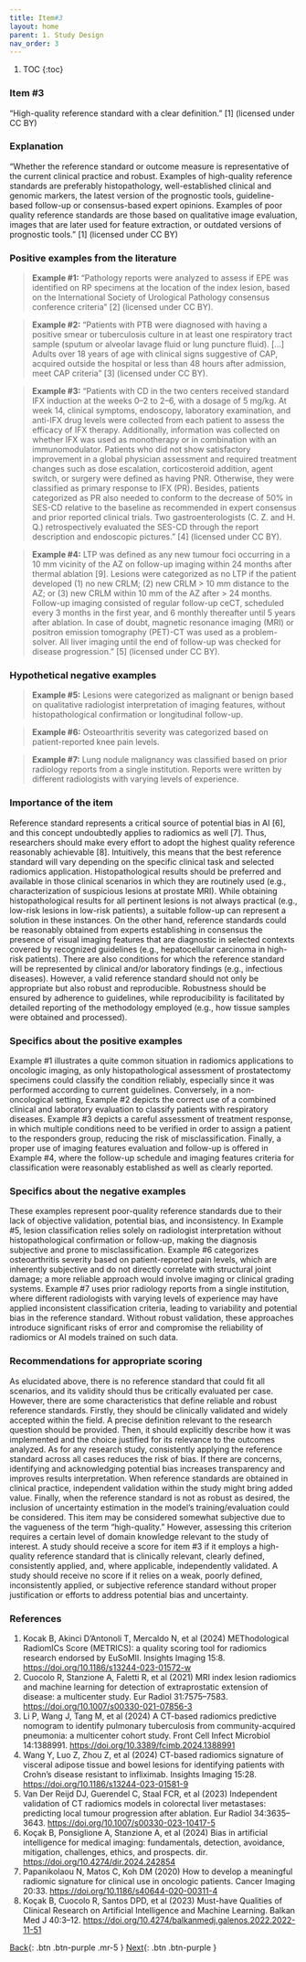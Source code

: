 ```yaml
---
title: Item#3
layout: home
parent: 1. Study Design
nav_order: 3
---
```


1. TOC
{:toc}

### Item #3
“High-quality reference standard with a clear definition.” [1]  (licensed under CC BY)

### Explanation
“Whether the reference standard or outcome measure is representative of the current clinical practice and robust. Examples of high-quality reference standards are preferably histopathology, well-established clinical and genomic markers, the latest version of the prognostic tools, guideline-based follow-up or consensus-based expert opinions. Examples of poor quality reference standards are those based on qualitative image evaluation, images that are later used for feature extraction, or outdated versions of prognostic tools.” [1]  (licensed under CC BY)

### Positive examples from the literature
> **Example #1:** “Pathology reports were analyzed to assess if EPE was identified on RP specimens at the location of the index lesion, based on the International Society of Urological Pathology consensus conference criteria” [2] (licensed under CC BY).

> **Example #2:** “Patients with PTB were diagnosed with having a positive smear or tuberculosis culture in at least one respiratory tract sample (sputum or alveolar lavage fluid or lung puncture fluid). […] Adults over 18 years of age with clinical signs suggestive of CAP, acquired outside the hospital or less than 48 hours after admission, meet CAP criteria” [3] (licensed under CC BY).

> **Example #3:** “Patients with CD in the two centers received standard IFX induction at the weeks 0–2 to 2–6, with a dosage of 5 mg/kg. At week 14, clinical symptoms, endoscopy, laboratory examination, and anti-IFX drug levels were collected from each patient to assess the efficacy of IFX therapy. Additionally, information was collected on whether IFX was used as monotherapy or in combination with an immunomodulator. Patients who did not show satisfactory improvement in a global physician assessment and required treatment changes such as dose escalation, corticosteroid addition, agent switch, or surgery were defined as having PNR. Otherwise, they were classified as primary response to IFX (PR). Besides, patients categorized as PR also needed to conform to the decrease of 50% in SES-CD relative to the baseline as recommended in expert consensus and prior reported clinical trials. Two gastroenterologists (C. Z. and H. Q.) retrospectively evaluated the SES-CD through the report description and endoscopic pictures.” [4] (licensed under CC BY).

> **Example #4:** LTP was defined as any new tumour foci occurring in a 10 mm vicinity of the AZ on follow-up imaging within 24 months after thermal ablation [9]. Lesions were categorized as no LTP if the patient developed (1) no new CRLM; (2) new CRLM > 10 mm distance to the AZ; or (3) new CRLM within 10 mm of the AZ after > 24 months. Follow-up imaging consisted of regular follow-up ceCT, scheduled every 3 months in the first year, and 6 monthly thereafter until 5 years after ablation. In case of doubt, magnetic resonance imaging (MRI) or positron emission tomography (PET)-CT was used as a problem-solver. All liver imaging until the end of follow-up was checked for disease progression.” [5] (licensed under CC BY).

### Hypothetical negative examples
> **Example #5:** Lesions were categorized as malignant or benign based on qualitative radiologist interpretation of imaging features, without histopathological confirmation or longitudinal follow-up.

> **Example #6:** Osteoarthritis severity was categorized based on patient-reported knee pain levels.

> **Example #7:** Lung nodule malignancy was classified based on prior radiology reports from a single institution. Reports were written by different radiologists with varying levels of experience.

### Importance of the item
Reference standard represents a critical source of potential bias in AI [6], and this concept undoubtedly applies to radiomics as well [7]. Thus, researchers should make every effort to adopt the highest quality reference reasonably achievable [8]. Intuitively, this means that the best reference standard will vary depending on the specific clinical task and selected radiomics application. Histopathological results should be preferred and available in those clinical scenarios in which they are routinely used (e.g., characterization of suspicious lesions at prostate MRI). While obtaining histopathological results for all pertinent lesions is not always practical (e.g., low-risk lesions in low-risk patients), a suitable follow-up can represent a solution in these instances. On the other hand, reference standards could be reasonably obtained from experts establishing in consensus the presence of visual imaging features that are diagnostic in selected contexts covered by recognized guidelines (e.g., hepatocellular carcinoma in high-risk patients). There are also conditions for which the reference standard will be represented by clinical and/or laboratory findings (e.g., infectious diseases). However, a valid reference standard should not only be appropriate but also robust and reproducible. Robustness should be ensured by adherence to guidelines, while reproducibility is facilitated by detailed reporting of the methodology employed (e.g., how tissue samples were obtained and processed).

### Specifics about the positive examples
Example #1 illustrates a quite common situation in radiomics applications to oncologic imaging, as only histopathological assessment of prostatectomy specimens could classify the condition reliably, especially since it was performed according to current guidelines. Conversely, in a non-oncological setting, Example #2 depicts the correct use of a combined clinical and laboratory evaluation to classify patients with respiratory diseases. Example #3 depicts a careful assessment of treatment response, in which multiple conditions need to be verified in order to assign a patient to the responders group, reducing the risk of misclassification. Finally, a proper use of imaging features evaluation and follow-up is offered in Example #4, where the follow-up schedule and imaging features criteria for classification were reasonably established as well as clearly reported.

### Specifics about the negative examples
These examples represent poor-quality reference standards due to their lack of objective validation, potential bias, and inconsistency. In Example #5, lesion classification relies solely on radiologist interpretation without histopathological confirmation or follow-up, making the diagnosis subjective and prone to misclassification. Example #6 categorizes osteoarthritis severity based on patient-reported pain levels, which are inherently subjective and do not directly correlate with structural joint damage; a more reliable approach would involve imaging or clinical grading systems. Example #7 uses prior radiology reports from a single institution, where different radiologists with varying levels of experience may have applied inconsistent classification criteria, leading to variability and potential bias in the reference standard. Without robust validation, these approaches introduce significant risks of error and compromise the reliability of radiomics or AI models trained on such data.

### Recommendations for appropriate scoring
As elucidated above, there is no reference standard that could fit all scenarios, and its validity should thus be critically evaluated per case. However, there are some characteristics that define reliable and robust reference standards. Firstly, they should be clinically validated and widely accepted within the field. A precise definition relevant to the research question should be provided. Then, it should explicitly describe how it was implemented and the choice justified for its relevance to the outcomes analyzed. 
As for any research study, consistently applying the reference standard across all cases reduces the risk of bias. If there are concerns, identifying and acknowledging potential bias increases transparency and improves results interpretation. When reference standards are obtained in clinical practice, independent validation within the study might bring added value. Finally, when the reference standard is not as robust as desired, the inclusion of uncertainty estimation in the model’s training/evaluation could be considered.
This item may be considered somewhat subjective due to the vagueness of the term “high-quality.” However, assessing this criterion requires a certain level of domain knowledge relevant to the study of interest. A study should receive a score for item #3 if it employs a high-quality reference standard that is clinically relevant, clearly defined, consistently applied, and, where applicable, independently validated. A study should receive no score if it relies on a weak, poorly defined, inconsistently applied, or subjective reference standard without proper justification or efforts to address potential bias and uncertainty.

### References
1. 	Kocak B, Akinci D’Antonoli T, Mercaldo N, et al (2024) METhodological RadiomICs Score (METRICS): a quality scoring tool for radiomics research endorsed by EuSoMII. Insights Imaging 15:8. https://doi.org/10.1186/s13244-023-01572-w
2. 	Cuocolo R, Stanzione A, Faletti R, et al (2021) MRI index lesion radiomics and machine learning for detection of extraprostatic extension of disease: a multicenter study. Eur Radiol 31:7575–7583. https://doi.org/10.1007/s00330-021-07856-3
3. 	Li P, Wang J, Tang M, et al (2024) A CT-based radiomics predictive nomogram to identify pulmonary tuberculosis from community-acquired pneumonia: a multicenter cohort study. Front Cell Infect Microbiol 14:1388991. https://doi.org/10.3389/fcimb.2024.1388991
4. 	Wang Y, Luo Z, Zhou Z, et al (2024) CT-based radiomics signature of visceral adipose tissue and bowel lesions for identifying patients with Crohn’s disease resistant to infliximab. Insights Imaging 15:28. https://doi.org/10.1186/s13244-023-01581-9
5. 	Van Der Reijd DJ, Guerendel C, Staal FCR, et al (2023) Independent validation of CT radiomics models in colorectal liver metastases: predicting local tumour progression after ablation. Eur Radiol 34:3635–3643. https://doi.org/10.1007/s00330-023-10417-5
6. 	Koçak B, Ponsiglione A, Stanzione A, et al (2024) Bias in artificial intelligence for medical imaging: fundamentals, detection, avoidance, mitigation, challenges, ethics, and prospects. dir. https://doi.org/10.4274/dir.2024.242854
7. 	Papanikolaou N, Matos C, Koh DM (2020) How to develop a meaningful radiomic signature for clinical use in oncologic patients. Cancer Imaging 20:33. https://doi.org/10.1186/s40644-020-00311-4
8. 	Koçak B, Cuocolo R, Santos DPD, et al (2023) Must-have Qualities of Clinical Research on Artificial Intelligence and Machine Learning. Balkan Med J 40:3–12. https://doi.org/10.4274/balkanmedj.galenos.2022.2022-11-51

[Back](https://radiomic.github.io/METRICS-E3/docs/Study%20Design%20(Item%201-3)/Item%202.html){: .btn .btn-purple  .mr-5  }
[Next](https://radiomic.github.io/METRICS-E3/docs/Imaging%20Data%20(Item%204-7)/Item%204.html){: .btn .btn-purple   }


